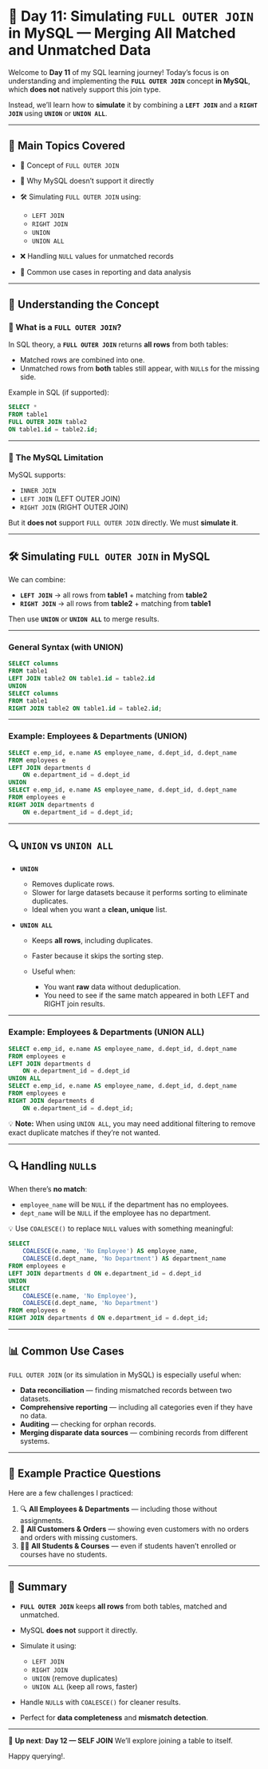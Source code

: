 # 🔗 Day 11: Simulating `FULL OUTER JOIN` in MySQL — Merging All Matched and Unmatched Data

Welcome to **Day 11** of my SQL learning journey!
Today’s focus is on understanding and implementing the **`FULL OUTER JOIN`** concept **in MySQL**, which **does not** natively support this join type.

Instead, we’ll learn how to **simulate** it by combining a **`LEFT JOIN`** and a **`RIGHT JOIN`** using **`UNION`** or **`UNION ALL`**.

---

## 🧠 Main Topics Covered

* 🧩 Concept of `FULL OUTER JOIN`
* 🔄 Why MySQL doesn’t support it directly
* 🛠 Simulating `FULL OUTER JOIN` using:

  * `LEFT JOIN`
  * `RIGHT JOIN`
  * `UNION`
  * `UNION ALL`
* ❌ Handling `NULL` values for unmatched records
* 🧾 Common use cases in reporting and data analysis

---

## 📖 Understanding the Concept

### 🔹 What is a `FULL OUTER JOIN`?

In SQL theory, a **`FULL OUTER JOIN`** returns **all rows** from both tables:

* Matched rows are combined into one.
* Unmatched rows from **both** tables still appear, with `NULL`s for the missing side.

Example in SQL (if supported):

```sql
SELECT *
FROM table1
FULL OUTER JOIN table2
ON table1.id = table2.id;
```

---

### 🔹 The MySQL Limitation

MySQL supports:

* `INNER JOIN`
* `LEFT JOIN` (LEFT OUTER JOIN)
* `RIGHT JOIN` (RIGHT OUTER JOIN)

But it **does not** support `FULL OUTER JOIN` directly.
We must **simulate it**.

---

## 🛠 Simulating `FULL OUTER JOIN` in MySQL

We can combine:

* **`LEFT JOIN`** → all rows from **table1** + matching from **table2**
* **`RIGHT JOIN`** → all rows from **table2** + matching from **table1**

Then use **`UNION`** or **`UNION ALL`** to merge results.

---

### **General Syntax (with UNION)**

```sql
SELECT columns
FROM table1
LEFT JOIN table2 ON table1.id = table2.id
UNION
SELECT columns
FROM table1
RIGHT JOIN table2 ON table1.id = table2.id;
```

---

### **Example: Employees & Departments (UNION)**

```sql
SELECT e.emp_id, e.name AS employee_name, d.dept_id, d.dept_name
FROM employees e
LEFT JOIN departments d
    ON e.department_id = d.dept_id
UNION
SELECT e.emp_id, e.name AS employee_name, d.dept_id, d.dept_name
FROM employees e
RIGHT JOIN departments d
    ON e.department_id = d.dept_id;
```

---

## 🔍 **`UNION` vs `UNION ALL`**

* **`UNION`**

  * Removes duplicate rows.
  * Slower for large datasets because it performs sorting to eliminate duplicates.
  * Ideal when you want a **clean, unique** list.

* **`UNION ALL`**

  * Keeps **all rows**, including duplicates.
  * Faster because it skips the sorting step.
  * Useful when:

    * You want **raw** data without deduplication.
    * You need to see if the same match appeared in both LEFT and RIGHT join results.

---

### **Example: Employees & Departments (UNION ALL)**

```sql
SELECT e.emp_id, e.name AS employee_name, d.dept_id, d.dept_name
FROM employees e
LEFT JOIN departments d
    ON e.department_id = d.dept_id
UNION ALL
SELECT e.emp_id, e.name AS employee_name, d.dept_id, d.dept_name
FROM employees e
RIGHT JOIN departments d
    ON e.department_id = d.dept_id;
```

💡 **Note:** When using `UNION ALL`, you may need additional filtering to remove exact duplicate matches if they’re not wanted.

---

## 🔍 Handling `NULL`s

When there’s **no match**:

* `employee_name` will be `NULL` if the department has no employees.
* `dept_name` will be `NULL` if the employee has no department.

💡 Use `COALESCE()` to replace `NULL` values with something meaningful:

```sql
SELECT 
    COALESCE(e.name, 'No Employee') AS employee_name,
    COALESCE(d.dept_name, 'No Department') AS department_name
FROM employees e
LEFT JOIN departments d ON e.department_id = d.dept_id
UNION
SELECT 
    COALESCE(e.name, 'No Employee'),
    COALESCE(d.dept_name, 'No Department')
FROM employees e
RIGHT JOIN departments d ON e.department_id = d.dept_id;
```

---

## 📊 Common Use Cases

`FULL OUTER JOIN` (or its simulation in MySQL) is especially useful when:

* **Data reconciliation** — finding mismatched records between two datasets.
* **Comprehensive reporting** — including all categories even if they have no data.
* **Auditing** — checking for orphan records.
* **Merging disparate data sources** — combining records from different systems.

---

## 🧾 Example Practice Questions

Here are a few challenges I practiced:

1. 🔍 **All Employees & Departments** — including those without assignments.
2. 🧾 **All Customers & Orders** — showing even customers with no orders and orders with missing customers.
3. 🧑‍🏫 **All Students & Courses** — even if students haven’t enrolled or courses have no students.

---

## 📝 Summary

* **`FULL OUTER JOIN`** keeps **all rows** from both tables, matched and unmatched.
* MySQL **does not** support it directly.
* Simulate it using:

  * `LEFT JOIN`
  * `RIGHT JOIN`
  * `UNION` (remove duplicates)
  * `UNION ALL` (keep all rows, faster)
* Handle `NULL`s with `COALESCE()` for cleaner results.
* Perfect for **data completeness** and **mismatch detection**.

---

📅 **Up next**: **Day 12 — SELF JOIN**
We’ll explore joining a table to itself.

Happy querying!.
